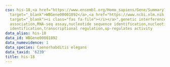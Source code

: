 ```yaml
---
csv: his-18,<a href="https://www.ensembl.org/Homo_sapiens/Gene/Summary?db=core;g=WBGene00001892"
  target="_blank">WBGene00001892</a>,<a href="https://www.ncbi.nlm.nih.gov/pubmed/27496166"
  target="_blank"><i class="fas fa-file"></i></a>",genetic interference,functional
  association,RNA-seq assay,nucleotide sequence identification,nucleotide sequence
  identification,transcriptional regulation,up-regulates activity
data_alias: his-18
data_id: WBGene00001892
data_numevidence: 1
data_species: Caenorhabditis elegans
data_taxid: '6239'
title: his-18
---
```

